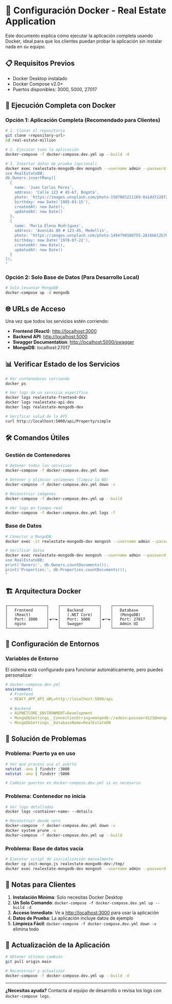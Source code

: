 # 🐳 Configuración Docker - Real Estate Application

Este documento explica cómo ejecutar la aplicación completa usando Docker, ideal para que los clientes puedan probar la aplicación sin instalar nada en su equipo.

## 📋 Requisitos Previos

- Docker Desktop instalado
- Docker Compose v2.0+
- Puertos disponibles: 3000, 5000, 27017

## 🚀 Ejecución Completa con Docker

### Opción 1: Aplicación Completa (Recomendado para Clientes)

```bash
# 1. Clonar el repositorio
git clone <repository-url>
cd real-estate-million

# 2. Ejecutar toda la aplicación
docker-compose -f docker-compose.dev.yml up --build -d

# 3. Insertar datos de prueba (opcional)
docker exec realestate-mongodb-dev mongosh --username admin --password password123 --authenticationDatabase admin --eval "
use RealEstateDB;
db.Owners.insertMany([
  {
    name: 'Juan Carlos Pérez',
    address: 'Calle 123 # 45-67, Bogotá',
    photo: 'https://images.unsplash.com/photo-1507003211169-0a1dd7228f2d?w=300&h=300&fit=crop',
    birthday: new Date('1985-03-15'),
    createdAt: new Date(),
    updatedAt: new Date()
  },
  {
    name: 'María Elena Rodríguez', 
    address: 'Avenida 80 # 123-45, Medellín',
    photo: 'https://images.unsplash.com/photo-1494790108755-2616b612b786?w=300&h=300&fit=crop',
    birthday: new Date('1978-07-22'),
    createdAt: new Date(),
    updatedAt: new Date()
  }
]);
"
```

### Opción 2: Solo Base de Datos (Para Desarrollo Local)

```bash
# Solo levantar MongoDB
docker-compose up -d mongodb
```

## 🌐 URLs de Acceso

Una vez que todos los servicios estén corriendo:

- **Frontend (React)**: <http://localhost:3000>
- **Backend API**: <http://localhost:5000>
- **Swagger Documentation**: <http://localhost:5000/swagger>
- **MongoDB**: localhost:27017

## 📊 Verificar Estado de los Servicios

```bash
# Ver contenedores corriendo
docker ps

# Ver logs de un servicio específico
docker logs realestate-frontend-dev
docker logs realestate-api-dev
docker logs realestate-mongodb-dev

# Verificar salud de la API
curl http://localhost:5000/api/Property/simple
```

## 🛠️ Comandos Útiles

### Gestión de Contenedores

```bash
# Detener todos los servicios
docker-compose -f docker-compose.dev.yml down

# Detener y eliminar volúmenes (limpia la BD)
docker-compose -f docker-compose.dev.yml down -v

# Reconstruir imágenes
docker-compose -f docker-compose.dev.yml up --build

# Ver logs en tiempo real
docker-compose -f docker-compose.dev.yml logs -f
```

### Base de Datos

```bash
# Conectar a MongoDB
docker exec -it realestate-mongodb-dev mongosh --username admin --password password123 --authenticationDatabase admin

# Verificar datos
docker exec realestate-mongodb-dev mongosh --username admin --password password123 --authenticationDatabase admin --eval "
use RealEstateDB;
print('Owners:', db.Owners.countDocuments());
print('Properties:', db.Properties.countDocuments());
"
```

## 🏗️ Arquitectura Docker

```
┌─────────────────┐    ┌─────────────────┐    ┌─────────────────┐
│   Frontend      │    │   Backend       │    │   Database      │
│   (React)       │    │   (.NET Core)   │    │   (MongoDB)     │
│   Port: 3000    │◄──►│   Port: 5000    │◄──►│   Port: 27017   │
│   nginx         │    │   Swagger       │    │   Admin UI      │
└─────────────────┘    └─────────────────┘    └─────────────────┘
```

## 🔧 Configuración de Entornos

### Variables de Entorno

El sistema está configurado para funcionar automáticamente, pero puedes personalizar:

```yaml
# docker-compose.dev.yml
environment:
  # Frontend
  - REACT_APP_API_URL=http://localhost:5000/api
  
  # Backend
  - ASPNETCORE_ENVIRONMENT=Development
  - MongoDbSettings__ConnectionString=mongodb://admin:password123@mongodb:27017/RealEstateDB?authSource=admin
  - MongoDbSettings__DatabaseName=RealEstateDB
```

## 🚨 Solución de Problemas

### Problema: Puerto ya en uso

```bash
# Ver qué proceso usa el puerto
netstat -ano | findstr :3000
netstat -ano | findstr :5000

# Cambiar puertos en docker-compose.dev.yml si es necesario
```

### Problema: Contenedor no inicia

```bash
# Ver logs detallados
docker logs <container-name> --details

# Reconstruir desde cero
docker-compose -f docker-compose.dev.yml down -v
docker system prune -a
docker-compose -f docker-compose.dev.yml up --build
```

### Problema: Base de datos vacía

```bash
# Ejecutar script de inicialización manualmente
docker cp init-mongo.js realestate-mongodb-dev:/tmp/
docker exec realestate-mongodb-dev mongosh --username admin --password password123 --authenticationDatabase admin --eval "load('/tmp/init-mongo.js')"
```

## 📝 Notas para Clientes

1. **Instalación Mínima**: Solo necesitas Docker Desktop
2. **Un Solo Comando**: `docker-compose -f docker-compose.dev.yml up --build -d`
3. **Acceso Inmediato**: Ve a <http://localhost:3000> para usar la aplicación
4. **Datos de Prueba**: La aplicación incluye datos de ejemplo
5. **Limpieza Fácil**: `docker-compose -f docker-compose.dev.yml down -v` elimina todo

## 🔄 Actualización de la Aplicación

```bash
# Obtener últimos cambios
git pull origin main

# Reconstruir y actualizar
docker-compose -f docker-compose.dev.yml up --build -d
```

---

**¿Necesitas ayuda?** Contacta al equipo de desarrollo o revisa los logs con `docker-compose logs`.
